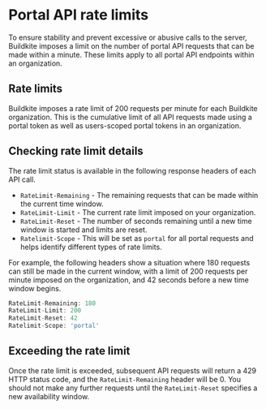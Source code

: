 # Portal API rate limits

To ensure stability and prevent excessive or abusive calls to the server, Buildkite imposes a limit on the number of portal API requests that can be made within a minute. These limits apply to all portal API endpoints within an organization.

## Rate limits

Buildkite imposes a rate limit of 200 requests per minute for each Buildkite organization. This is the cumulative limit of all API requests made using a portal token as well as users-scoped portal tokens in an organization.

## Checking rate limit details

The rate limit status is available in the following response headers of each API call.

- `RateLimit-Remaining` - The remaining requests that can be made within the current time window.
- `RateLimit-Limit` - The current rate limit imposed on your organization.
- `RateLimit-Reset` - The number of seconds remaining until a new time window is started and limits are reset.
- `Ratelimit-Scope` - This will be set as `portal` for all portal requests and helps identify different types of rate limits.

For example, the following headers show a situation where 180 requests can still be made in the current window, with a limit of 200 requests per minute imposed on the organization, and 42 seconds before a new time window begins.

```js
RateLimit-Remaining: 180
RateLimit-Limit: 200
RateLimit-Reset: 42
Ratelimit-Scope: 'portal'
```

## Exceeding the rate limit

Once the rate limit is exceeded, subsequent API requests will return a 429 HTTP status code, and the `RateLimit-Remaining` header will be 0. You should not make any further requests until the `RateLimit-Reset` specifies a new availability window.
